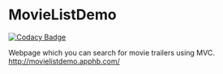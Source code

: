 # MovieListDemo

[![Codacy Badge](https://api.codacy.com/project/badge/Grade/f47280595a13405594f0cc58de4f6137)](https://app.codacy.com/manual/mfathy00/MovieListDemo?utm_source=github.com&utm_medium=referral&utm_content=mfathy00/MovieListDemo&utm_campaign=Badge_Grade_Dashboard)

Webpage which you can search for movie trailers using MVC.
http://movielistdemo.apphb.com/
